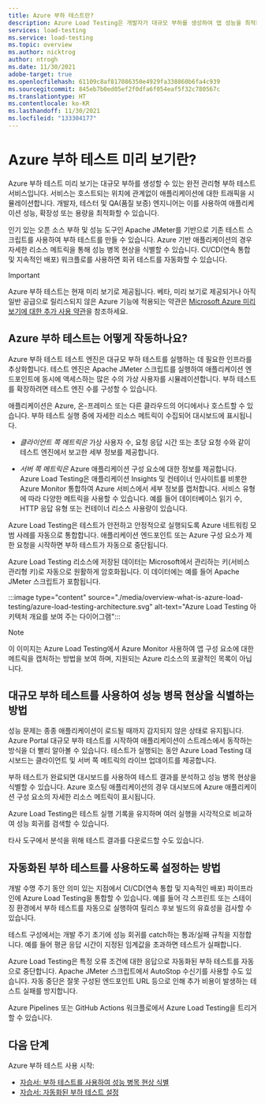 ```yaml
---
title: Azure 부하 테스트란?
description: Azure Load Testing은 개발자가 대규모 부하를 생성하여 앱 성능을 최적화할 수 있는 완전 관리형 부하 테스트 서비스입니다.
services: load-testing
ms.service: load-testing
ms.topic: overview
ms.author: nicktrog
author: ntrogh
ms.date: 11/30/2021
adobe-target: true
ms.openlocfilehash: 61109c8af817086350e4929fa338860b6fa4c939
ms.sourcegitcommit: 845eb7b0ed05ef2f0dfa6f054eaf5f32c780567c
ms.translationtype: HT
ms.contentlocale: ko-KR
ms.lasthandoff: 11/30/2021
ms.locfileid: "133304177"
---
```

# <a name="what-is-azure-load-testing-preview"></a>Azure 부하 테스트 미리 보기란?

Azure 부하 테스트 미리 보기는 대규모 부하를 생성할 수 있는 완전 관리형 부하 테스트 서비스입니다. 서비스는 호스트되는 위치에 관계없이 애플리케이션에 대한 트래픽을 시뮬레이션합니다. 개발자, 테스터 및 QA(품질 보증) 엔지니어는 이를 사용하여 애플리케이션 성능, 확장성 또는 용량을 최적화할 수 있습니다. 

인기 있는 오픈 소스 부하 및 성능 도구인 Apache JMeter를 기반으로 기존 테스트 스크립트를 사용하여 부하 테스트를 만들 수 있습니다. Azure 기반 애플리케이션의 경우 자세한 리소스 메트릭을 통해 성능 병목 현상을 식별할 수 있습니다. CI/CD(연속 통합 및 지속적인 배포) 워크플로를 사용하면 회귀 테스트를 자동화할 수 있습니다.

> [!IMPORTANT]
> Azure 부하 테스트는 현재 미리 보기로 제공됩니다.
> 베타, 미리 보기로 제공되거나 아직 일반 공급으로 릴리스되지 않은 Azure 기능에 적용되는 약관은 [Microsoft Azure 미리 보기에 대한 추가 사용 약관](https://azure.microsoft.com/support/legal/preview-supplemental-terms/)을 참조하세요.

## <a name="how-does-azure-load-testing-work"></a>Azure 부하 테스트는 어떻게 작동하나요?

Azure 부하 테스트 테스트 엔진은 대규모 부하 테스트를 실행하는 데 필요한 인프라를 추상화합니다. 테스트 엔진은 Apache JMeter 스크립트를 실행하여 애플리케이션 엔드포인트에 동시에 액세스하는 많은 수의 가상 사용자를 시뮬레이션합니다. 부하 테스트를 확장하려면 테스트 엔진 수를 구성할 수 있습니다.

애플리케이션은 Azure, 온-프레미스 또는 다른 클라우드의 어디에서나 호스트할 수 있습니다. 부하 테스트 실행 중에 자세한 리소스 메트릭이 수집되어 대시보드에 표시됩니다.

- *클라이언트 쪽 메트릭은* 가상 사용자 수, 요청 응답 시간 또는 초당 요청 수와 같이 테스트 엔진에서 보고한 세부 정보를 제공합니다.

- *서버 쪽 메트릭은* Azure 애플리케이션 구성 요소에 대한 정보를 제공합니다. Azure Load Testing은 애플리케이션 Insights 및 컨테이너 인사이트를 비롯한 Azure Monitor 통합하여 Azure 서비스에서 세부 정보를 캡처합니다. 서비스 유형에 따라 다양한 메트릭을 사용할 수 있습니다. 예를 들어 데이터베이스 읽기 수, HTTP 응답 유형 또는 컨테이너 리소스 사용량이 있습니다.

Azure Load Testing은 테스트가 안전하고 안정적으로 실행되도록 Azure 네트워킹 모범 사례를 자동으로 통합합니다. 애플리케이션 엔드포인트 또는 Azure 구성 요소가 제한 요청을 시작하면 부하 테스트가 자동으로 중단됩니다.

Azure Load Testing 리소스에 저장된 데이터는 Microsoft에서 관리하는 키(서비스 관리형 키)로 자동으로 원활하게 암호화됩니다. 이 데이터에는 예를 들어 Apache JMeter 스크립트가 포함됩니다.

:::image type="content" source="./media/overview-what-is-azure-load-testing/azure-load-testing-architecture.svg" alt-text="Azure Load Testing 아키텍처 개요를 보여 주는 다이어그램":::

> [!NOTE]
> 이 이미지는 Azure Load Testing에서 Azure Monitor 사용하여 앱 구성 요소에 대한 메트릭을 캡처하는 방법을 보여 하며, 지원되는 Azure 리소스의 포괄적인 목록이 아닙니다.

## <a name="how-to-identify-performance-bottlenecks-by-using-high-scale-load-tests"></a>대규모 부하 테스트를 사용하여 성능 병목 현상을 식별하는 방법

성능 문제는 종종 애플리케이션이 로드될 때까지 감지되지 않은 상태로 유지됩니다. Azure Portal 대규모 부하 테스트를 시작하여 애플리케이션이 스트레스에서 동작하는 방식을 더 빨리 알아볼 수 있습니다. 테스트가 실행되는 동안 Azure Load Testing 대시보드는 클라이언트 및 서버 쪽 메트릭의 라이브 업데이트를 제공합니다.

부하 테스트가 완료되면 대시보드를 사용하여 테스트 결과를 분석하고 성능 병목 현상을 식별할 수 있습니다. Azure 호스팅 애플리케이션의 경우 대시보드에 Azure 애플리케이션 구성 요소의 자세한 리소스 메트릭이 표시됩니다.

Azure Load Testing은 테스트 실행 기록을 유지하며 여러 실행을 시각적으로 비교하여 성능 회귀를 검색할 수 있습니다.

타사 도구에서 분석을 위해 테스트 결과를 다운로드할 수도 있습니다.

## <a name="how-to-enable-automated-load-testing"></a>자동화된 부하 테스트를 사용하도록 설정하는 방법

개발 수명 주기 동안 의미 있는 지점에서 CI/CD(연속 통합 및 지속적인 배포) 파이프라인에 Azure Load Testing을 통합할 수 있습니다. 예를 들어 각 스프린트 또는 스테이징 환경에서 부하 테스트를 자동으로 실행하여 릴리스 후보 빌드의 유효성을 검사할 수 있습니다.

테스트 구성에서는 개발 주기 초기에 성능 회귀를 catch하는 통과/실패 규칙을 지정합니다. 예를 들어 평균 응답 시간이 지정된 임계값을 초과하면 테스트가 실패합니다.

Azure Load Testing은 특정 오류 조건에 대한 응답으로 자동화된 부하 테스트를 자동으로 중단합니다. Apache JMeter 스크립트에서 AutoStop 수신기를 사용할 수도 있습니다. 자동 중단은 잘못 구성된 엔드포인트 URL 등으로 인해 추가 비용이 발생하는 테스트 실패를 방지합니다.

Azure Pipelines 또는 GitHub Actions 워크플로에서 Azure Load Testing을 트리거할 수 있습니다.

## <a name="next-steps"></a>다음 단계

Azure 부하 테스트 사용 시작:
- [자습서: 부하 테스트를 사용하여 성능 병목 현상 식별](./tutorial-identify-bottlenecks-azure-portal.md)
- [자습서: 자동화된 부하 테스트 설정](./tutorial-cicd-azure-pipelines.md)

